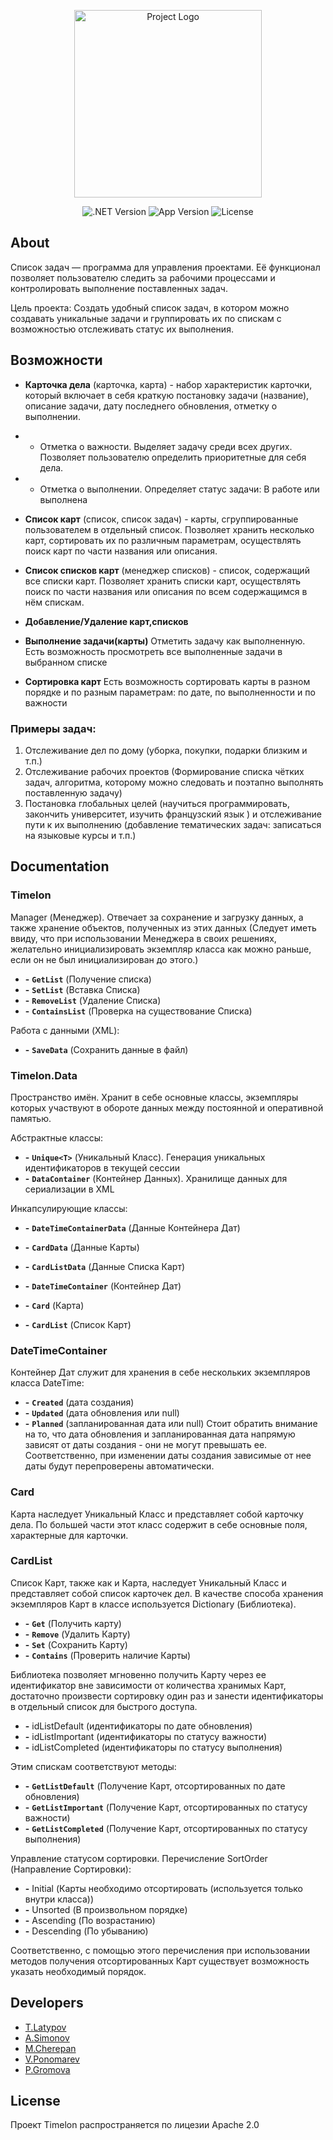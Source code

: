 <p align="center">
      <img src="https://i.ibb.co/WVqy2wm/2022-12-14-222527646.png" alt="Project Logo" width="300">
</p>

<p align="center">
   <img src="https://img.shields.io/badge/.NET%20ver-4.7.2-informational" alt=".NET Version">
   <img src="https://img.shields.io/badge/App%20ver-2.0-blueviolet" alt="App Version">
   <img src="https://img.shields.io/badge/license-Apache%202.0-green" alt="License">
</p>

## About
Список задач — программа для управления проектами. Её функционал позволяет пользователю следить за рабочими процессами и контролировать выполнение поставленных задач. 

Цель проекта: Создать удобный список задач, в котором можно создавать уникальные задачи и группировать их по  спискам с возможностью отслеживать статус их выполнения. 

## Возможности

- **Карточка дела** (карточка, карта) - набор характеристик карточки, который включает в себя краткую постановку задачи (название), описание задачи, дату последнего обновления, отметку о выполнении.
- - Отметка о важности. Выделяет задачу среди всех других. Позволяет пользователю определить приоритетные для себя дела.
- - Отметка о выполнении. Определяет статус задачи: В работе или выполнена

- **Список карт** (список, список задач) - карты, сгруппированные пользователем в отдельный список. Позволяет хранить несколько карт, сортировать их по различным параметрам, осуществлять поиск карт по части названия или описания.

- **Список списков карт** (менеджер списков) - список, содержащий все списки карт. Позволяет хранить списки карт, осуществлять поиск по части названия или описания по всем содержащимся в нём спискам.

- **Добавление/Удаление карт,списков**

- **Выполнение задачи(карты)** Отметить задачу как выполненную. Есть возможность просмотреть все выполненные задачи в выбранном списке

- **Сортировка карт** Есть возможность сортировать карты в разном порядке и по разным параметрам: по дате, по выполненности и по важности

### Примеры задач:

1. Отслеживание дел по дому (уборка, покупки, подарки близким и т.п.)
2. Отслеживание рабочих проектов (Формирование списка чётких задач, алгоритма, которому можно следовать и поэтапно выполнять поставленную задачу)
3. Постановка глобальных целей (научиться программировать, закончить университет, изучить французский язык ) и отслеживание пути к их выполнению (добавление тематических задач: записаться на языковые курсы и т.п.)


## Documentation
### Timelon
Manager (Менеджер). Отвечает за сохранение и загрузку данных, а также хранение объектов, полученных из этих данных (Следует иметь ввиду, что при использовании Менеджера в своих решениях, желательно инициализировать экземпляр класса как можно раньше, если он не был инициализирован до этого.)

- **-** **`GetList`** (Получение списка)
- **-** **`SetList`** (Вставка Списка)
- **-** **`RemoveList`** (Удаление Списка)
- **-** **`ContainsList`** (Проверка на существование Списка)

Работа с данными (XML):
- **-** **`SaveData`** (Сохранить данные в файл)

### Timelon.Data
Пространство имён. Хранит в себе основные классы, экземпляры которых участвуют в обороте данных между постоянной и оперативной памятью.

Абстрактные классы:
- **-** **`Unique<T>`** (Уникальный Класс). Генерация уникальных идентификаторов в текущей сессии
- **-** **`DataContainer`** (Контейнер Данных). Хранилище данных для сериализации в XML

Инкапсулирующие классы:
- **-** **`DateTimeContainerData`** (Данные Контейнера Дат)
- **-** **`CardData`** (Данные Карты)
- **-** **`CardListData`** (Данные Списка Карт)

- **-** **`DateTimeContainer`** (Контейнер Дат)
- **-** **`Card`** (Карта)
- **-** **`CardList`** (Список Карт)

### DateTimeContainer
Контейнер Дат служит для хранения в себе нескольких экземпляров класса DateTime:

- **-** **`Created`** (дата создания)
- **-** **`Updated`** (дата обновления или null)
- **-** **`Planned`** (запланированная дата или null)
Стоит обратить внимание на то, что дата обновления и запланированная дата 
напрямую зависят от даты создания - они не могут превышать ее. 
Соответственно, при изменении даты создания зависимые от нее даты будут перепроверены автоматически.

### Card
Карта наследует Уникальный Класс и представляет собой карточку дела. По большей части этот класс
содержит в себе основные поля, характерные для карточки.

### CardList

Список Карт, также как и Карта, наследует Уникальный Класс и представляет собой список карточек
дел. В качестве способа хранения экземпляров Карт в классе используется Dictionary (Библиотека).

- **-** **`Get`** (Получить карту)
- **-** **`Remove`** (Удалить Карту)
- **-** **`Set`** (Сохранить Карту)
- **-** **`Contains`** (Проверить наличие Карты)

Библиотека позволяет мгновенно получить Карту через ее идентификатор вне
зависимости от количества хранимых Карт, достаточно произвести сортировку один раз и занести
идентификаторы в отдельный список для быстрого доступа.
- **-** idListDefault (идентификаторы по дате обновления)
- **-** idListImportant (идентификаторы по статусу важности)
- **-** idListCompleted (идентификаторы по статусу выполнения)

Этим спискам соответствуют методы:
- **-** **`GetListDefault`** (Получение Карт, отсортированных по дате обновления)
- **-** **`GetListImportant`** (Получение Карт, отсортированных по статусу важности)
- **-** **`GetListCompleted`** (Получение Карт, отсортированных по статусу выполнения)

Управление статусом сортировки. Перечисление SortOrder
(Направление Сортировки):

- **-** Initial (Карты необходимо отсортировать (используется только внутри класса))
- **-** Unsorted (В произвольном порядке)
- **-** Ascending (По возрастанию)
- **-** Descending (По убыванию)

Соответственно, с помощью этого перечисления при использовании методов получения отсортированных
Карт существует возможность указать необходимый порядок.

## Developers

- [T.Latypov](https://github.com/N0tilT)
- [A.Simonov](https://github.com/dubstepTractor)
- [M.Cherepan](https://github.com/PolShestogo)
- [V.Ponomarev](https://github.com/vadimyt)
- [P.Gromova](https://github.com/jowlly)

## License
Проект Timelon распространяется по лицезии Apache 2.0
